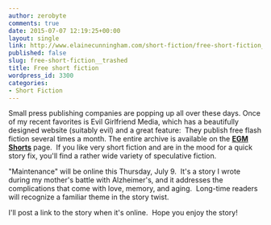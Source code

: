 ```yaml
---
author: zerobyte
comments: true
date: 2015-07-07 12:19:25+00:00
layout: single
link: http://www.elainecunningham.com/short-fiction/free-short-fiction__trashed/
published: false
slug: free-short-fiction__trashed
title: Free short fiction
wordpress_id: 3300
categories:
- Short Fiction
---
```


Small press publishing companies are popping up all over these days. Once of my recent favorites is Evil Girlfriend Media, which has a beautifully designed website (suitably evil) and a great feature:  They publish free flash fiction several times a month. The entire archive is available on the [**EGM Shorts**](http://www.evilgirlfriendmedia.com/egm-shorts/) page.  If you like very short fiction and are in the mood for a quick story fix, you'll find a rather wide variety of speculative fiction.

"Maintenance" will be online this Thursday, July 9.  It's a story I wrote during my mother's battle with Alzheimer's, and it addresses the complications that come with love, memory, and aging.  Long-time readers will recognize a familiar theme in the story twist.

I'll post a link to the story when it's online.  Hope you enjoy the story!
